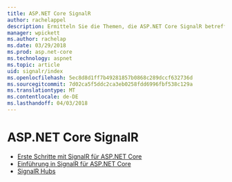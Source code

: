 ```yaml
---
title: ASP.NET Core SignalR
author: rachelappel
description: Ermitteln Sie die Themen, die ASP.NET Core SignalR betreffen.
manager: wpickett
ms.author: rachelap
ms.date: 03/29/2018
ms.prod: asp.net-core
ms.technology: aspnet
ms.topic: article
uid: signalr/index
ms.openlocfilehash: 5ec8d8d1ff7b49281857b0868c289dccf632736d
ms.sourcegitcommit: 7d02ca5f5ddc2ca3eb0258fdd6996fbf538c129a
ms.translationtype: MT
ms.contentlocale: de-DE
ms.lasthandoff: 04/03/2018
---
```

# <a name="aspnet-core-signalr"></a>ASP.NET Core SignalR

* [Erste Schritte mit SignalR für ASP.NET Core](xref:signalr/get-started)
* [Einführung in SignalR für ASP.NET Core](xref:signalr/introduction)
* [SignalR Hubs](xref:signalr/hubs)
